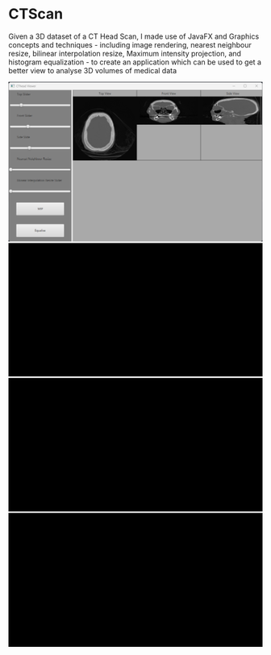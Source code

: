 # CTScan
Given a 3D dataset of a CT Head Scan, I made use of JavaFX and Graphics concepts and techniques - including image rendering, nearest neighbour resize, bilinear interpolation resize, Maximum intensity projection, and histogram equalization - to create an application which can be used to get a better view to analyse 3D volumes of medical data

![](https://github.com/jumairamiller/CTScan/blob/master/visuals/MRI%20Scan%201.png)
![](https://github.com/jumairamiller/CTScan/blob/master/visuals/Sliders%20and%20MIP.gif)
![](https://github.com/jumairamiller/CTScan/blob/master/visuals/bilnear%20interpolation.gif)
![](https://github.com/jumairamiller/CTScan/blob/master/visuals/nearest%20neighbour%20resize.gif)
